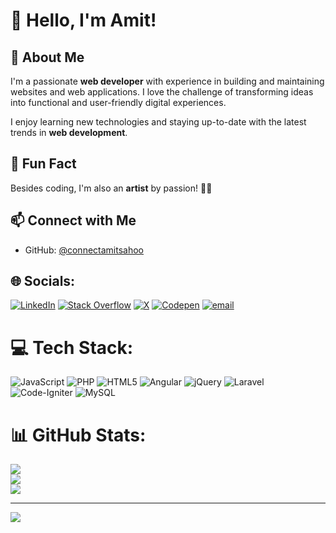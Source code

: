 # :wave: Hello, I'm Amit!  

## :rocket: About Me  
I'm a passionate **web developer** with experience in building and maintaining websites and web applications. I love the challenge of transforming ideas into functional and user-friendly digital experiences.  

I enjoy learning new technologies and staying up-to-date with the latest trends in **web development**.  

## :art: Fun Fact  
Besides coding, I'm also an **artist** by passion! 🎨✨  

## :mailbox: Connect with Me  
- GitHub: [@connectamitsahoo](https://github.com/connectamitsahoo)



## 🌐 Socials:
[![LinkedIn](https://img.shields.io/badge/LinkedIn-%230077B5.svg?logo=linkedin&logoColor=white)](https://linkedin.com/in/connect-amit-sahoo) [![Stack Overflow](https://img.shields.io/badge/-Stackoverflow-FE7A16?logo=stack-overflow&logoColor=white)](https://stackoverflow.com/users/23567334) [![X](https://img.shields.io/badge/X-black.svg?logo=X&logoColor=white)](https://x.com/i_amit_sahoo) [![Codepen](https://img.shields.io/badge/Codepen-000000?logo=codepen&logoColor=white)](https://codepen.io/connectamitsahoo) [![email](https://img.shields.io/badge/Email-D14836?logo=gmail&logoColor=white)](mailto:connectamitsahoo@gmail.com) 

# 💻 Tech Stack:
![JavaScript](https://img.shields.io/badge/javascript-%23323330.svg?style=for-the-badge&logo=javascript&logoColor=%23F7DF1E) ![PHP](https://img.shields.io/badge/php-%23777BB4.svg?style=for-the-badge&logo=php&logoColor=white) ![HTML5](https://img.shields.io/badge/html5-%23E34F26.svg?style=for-the-badge&logo=html5&logoColor=white) ![Angular](https://img.shields.io/badge/angular-%23DD0031.svg?style=for-the-badge&logo=angular&logoColor=white) ![jQuery](https://img.shields.io/badge/jquery-%230769AD.svg?style=for-the-badge&logo=jquery&logoColor=white) ![Laravel](https://img.shields.io/badge/laravel-%23FF2D20.svg?style=for-the-badge&logo=laravel&logoColor=white) ![Code-Igniter](https://img.shields.io/badge/CodeIgniter-%23EF4223.svg?style=for-the-badge&logo=codeIgniter&logoColor=white) ![MySQL](https://img.shields.io/badge/mysql-4479A1.svg?style=for-the-badge&logo=mysql&logoColor=white)
# 📊 GitHub Stats:
![](https://github-readme-stats.vercel.app/api?username=connectamitsahoo&theme=dark&hide_border=false&include_all_commits=false&count_private=false)<br/>
![](https://nirzak-streak-stats.vercel.app/?user=connectamitsahoo&theme=dark&hide_border=false)<br/>
![](https://github-readme-stats.vercel.app/api/top-langs/?username=connectamitsahoo&theme=dark&hide_border=false&include_all_commits=false&count_private=false&layout=compact)

---
[![](https://visitcount.itsvg.in/api?id=connectamitsahoo&icon=0&color=0)](https://visitcount.itsvg.in)

